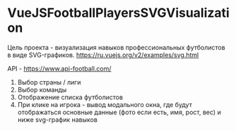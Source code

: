 # VueJSFootballPlayersSVGVisualization

Цель проекта - визуализация навыков профессиональных футболистов в виде SVG-графиков.
https://ru.vuejs.org/v2/examples/svg.html

API - https://www.api-football.com/

1. Выбор страны / лиги
2. Выбор команды
3. Отображение списка футболистов
4. При клике на игрока - вывод модального окна, где будут отображаться основные данные (фото если есть, имя, рост, вес) и ниже svg-график навыков 
